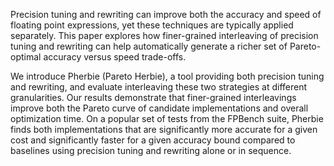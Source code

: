 Precision tuning and rewriting can improve both the accuracy and speed of
floating point expressions, yet these techniques are typically applied
separately. This paper explores how finer-grained interleaving of precision
tuning and rewriting can help automatically generate a richer set of
Pareto-optimal accuracy versus speed trade-offs.

We introduce Pherbie (Pareto Herbie), a tool providing both precision tuning
and rewriting, and evaluate interleaving these two strategies at different
granularities. Our results demonstrate that finer-grained interleavings improve
both the Pareto curve of candidate implementations and overall optimization
time. On a popular set of tests from the FPBench suite, Pherbie finds both
implementations that are significantly more accurate for a given cost and
significantly faster for a given accuracy bound compared to baselines using
precision tuning and rewriting alone or in sequence.
